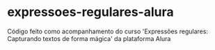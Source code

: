 # expressoes-regulares-alura
Código feito como acompanhamento do curso  'Expressões regulares: Capturando textos de forma mágica' da plataforma Alura
